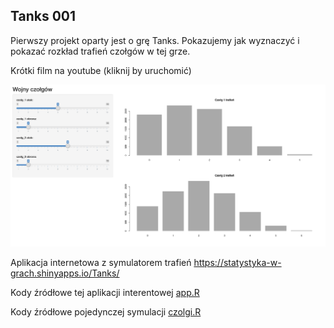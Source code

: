 ## Tanks 001

Pierwszy projekt oparty jest o grę Tanks. Pokazujemy jak wyznaczyć i pokazać rozkład trafień czołgów w tej grze.

Krótki film na youtube (kliknij by uruchomić)

[![Tanks_screenshot.png](Tanks_screenshot.png)](https://www.youtube.com/embed/BloyE864h6w)

Aplikacja internetowa z symulatorem trafień
https://statystyka-w-grach.shinyapps.io/Tanks/

Kody źródłowe tej aplikacji interentowej
[app.R](app.R)

Kody źródłowe pojedynczej symulacji 
[czolgi.R](czolgi.R)


